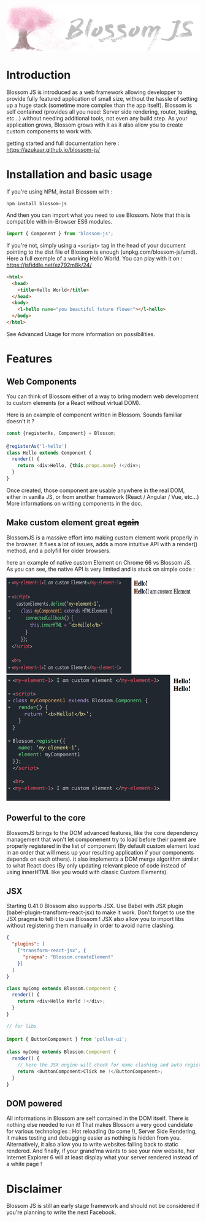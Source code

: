 ![alt text](https://github.com/azukaar/blossom-js/raw/master/doc-header.png "Blossom JS")
# Introduction

Blossom JS is introduced as a web framework allowing developper to provide fully featured application of small size, without the hassle of setting up a huge stack (sometime more complex than the app itself). Blossom is self contained (provides all you need: Server side rendering, router, testing, etc...) without needing additional tools, not even any build step. As your application grows, Blossom grows with it as it also allow you to create custom components to work with.

getting started and full documentation here : https://azukaar.github.io/blossom-js/

# Installation and basic usage

If you're using NPM, install Blossom with : 

```
npm install blossom-js
```

And then you can import what you need to use Blossom. Note that this is compatible with in-Browser ES6 modules.

```javascript
import { Component } from 'blossom-js';
```

If you're not, simply using a `<script>` tag in the head of your document pointing to the dist file of Blossom is enough (unpkg.com/blossom-js/umd).
Here a full exemple of a working Hello World. You can play with it on : https://jsfiddle.net/ez792m8k/24/

```html
<html>
  <head>
    <title>Hello World</title>
  </head>
  <body>
    <l-hello name="you beautiful future flower"></l-hello>
  </body>
</html>
```

See Advanced Usage for more information on possibilities.

# Features

## Web Components

You can think of Blossom either of a way to bring modern web development to custom elements (or a React without virtual DOM).

Here is an example of component written in Blossom. Sounds familiar doesn't it ?

```javascript
const {registerAs, Component} = Blossom;

@registerAs('l-hello')
class Hello extends Component {
  render() {
    return <div>Hello, {this.props.name} !</div>;
  }
}
```

Once created, those component are usable anywhere in the real DOM, either in vanilla JS, or from another framework (React / Angular / Vue, etc...)
More informations on writting components in the doc.

## Make custom element great ~~again~~

BlossomJS is a massive effort into making custom element work properly in the browser. It fixes a lot of issues, adds
a more intuitive API with a render() method, and a polyfill for older browsers.

here an example of native custom Element on Chrome 66 vs Blossom JS. As you can see, the native API is very limited and is stuck on simple code :

<img src="https://github.com/azukaar/blossom-js/raw/master/docs/doc-issue1.png" height="250px" width="auto"/>
<img src="https://github.com/azukaar/blossom-js/raw/master/docs/doc-issue2.png" height="328px" width="auto"/>

## Powerful to the core

BlossomJS brings to the DOM advanced features, like the core dependency management that won't let componenent try to load
before their parent are properly registered in the list of component (By default custom element load in an order that will
mess up your resulting application if your components depends on each others). it also implements a DOM merge algorithm similar to what React does (By only updating relevant piece of code instead of using innerHTML like you would with classic
Custom Elements).

## JSX

Starting 0.41.0 Blossom also supports JSX. Use Babel with JSX plugin (babel-plugin-transform-react-jsx) to make it work. Don't forget to use the JSX pragma to tell it to use Blossom ! JSX also allow you to import libs without registering them manually in order to avoid name clashing.

```json
{
  "plugins": [
    ["transform-react-jsx", {
      "pragma": "Blossom.createElement"
    }]
  ]
}
```

```javascript
class myComp extends Blossom.Component {
  render() {
    return <div>Hello World !</div>;
  }
}
```

```javascript
// for libs

import { ButtonComponent } from 'pollen-ui';

class myComp extends Blossom.Component {
  render() {
    // here the JSX engine will check for name clashing and auto register the component for you
    return <ButtonComponent>Click me !</ButtonComponent>;
  }
}
```

## DOM powered

All informations in Blossom are self contained in the DOM itself. There is nothing else needed to run it! That makes Blossom a very good candidate for various technologies : Hot reloading (to come !), Server Side Rendering, it makes testing and debugging easier as nothing is hidden from you. Alternatively, it also allow you to write websites falling back to static rendered. And finally, if your grand'ma wants to see your new website, her Internet Explorer 6 will at least display what your server rendered instead of a white page ! 

# Disclaimer

Blossom JS is still an early stage framework and should not be considered if you're planning to write the next Facebook.
